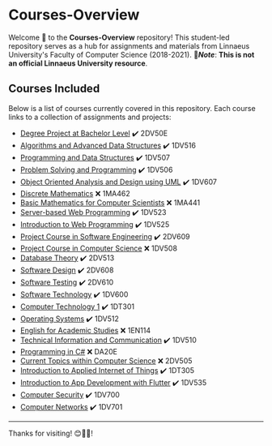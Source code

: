 # Courses-Overview

Welcome 👋 to the **Courses-Overview** repository! This student-led repository serves as a hub for assignments and materials from Linnaeus University's Faculty of Computer Science (2018-2021). 🚨***Note***: **This is not an official Linnaeus University resource**.

## Courses Included

Below is a list of courses currently covered in this repository. Each course links to a collection of assignments and projects:

- [Degree Project at Bachelor Level](https://www.diva-portal.org/smash/record.jsf?dswid=3786&pid=diva2%3A1599824&c=1&searchType=SIMPLE&language=en&query=rashed+qazizada&af=%5B%5D&aq=%5B%5B%5D%5D&aq2=%5B%5B%5D%5D&aqe=%5B%5D&noOfRows=50&sortOrder=author_sort_asc&sortOrder2=title_sort_asc&onlyFullText=false&sf=all) :heavy_check_mark: 2DV50E
- [Algorithms and Advanced Data Structures](https://github.com/LinnaeusUniversity/1DV516) :heavy_check_mark: 1DV516
- [Programming and Data Structures](https://github.com/LinnaeusUniversity/1DV507) :heavy_check_mark: 1DV507
- [Problem Solving and Programming](https://github.com/LinnaeusUniversity/1DV506) :heavy_check_mark: 1DV506
- [Object Oriented Analysis and Design using UML](https://github.com/LinnaeusUniversity/1DV607) :heavy_check_mark: 1DV607
- [Discrete Mathematics](https://github.com/LinnaeusUniversity/1MA462) :x: 1MA462
- [Basic Mathematics for Computer Scientists](https://github.com/LinnaeusUniversity/1MA441) :x: 1MA441
- [Server-based Web Programming](https://github.com/LinnaeusUniversity/1DV523) :heavy_check_mark: 1DV523
- [Introduction to Web Programming](https://github.com/LinnaeusUniversity/1DV525) :heavy_check_mark: 1DV525
- [Project Course in Software Engineering](https://github.com/LinnaeusUniversity/2DV609) :heavy_check_mark: 2DV609
- [Project Course in Computer Science](https://github.com/LinnaeusUniversity/1DV508) :x: 1DV508
- [Database Theory](https://github.com/LinnaeusUniversity/2DV513) :heavy_check_mark: 2DV513
- [Software Design](https://github.com/LinnaeusUniversity/2DV608) :heavy_check_mark: 2DV608
- [Software Testing](https://github.com/LinnaeusUniversity/2DV610) :heavy_check_mark: 2DV610
- [Software Technology](https://github.com/LinnaeusUniversity/1DV600) :heavy_check_mark: 1DV600
- [Computer Technology 1](https://github.com/LinnaeusUniversity/1DT301) :heavy_check_mark: 1DT301
- [Operating Systems](https://github.com/LinnaeusUniversity/1DV512) :heavy_check_mark: 1DV512
- [English for Academic Studies](https://github.com/LinnaeusUniversity/1EN114) :x: 1EN114
- [Technical Information and Communication](https://github.com/LinnaeusUniversity/1DV510) :heavy_check_mark: 1DV510
- [Programming in C#](https://github.com/LinnaeusUniversity/DA20E) :x: DA20E
- [Current Topics within Computer Science](https://github.com/LinnaeusUniversity/2DV505) :x: 2DV505
- [Introduction to Applied Internet of Things](https://github.com/LinnaeusUniversity/1DT305_Pico_W_DHT11_WeatherStation) :heavy_check_mark: 1DT305
- [Introduction to App Development with Flutter](https://github.com/LinnaeusUniversity/1DV535-Flutter) :heavy_check_mark: 1DV535
- [Computer Security](https://github.com/LinnaeusUniversity/1DV700) :heavy_check_mark: 1DV700
- [Computer Networks](https://github.com/LinnaeusUniversity/1DV701) :heavy_check_mark: 1DV701
<!-- - [Language and Logic](https://github.com/LinnaeusUniversity/1DV517) :x: 1DV517 -->
<!-- - [Software Architectures](https://github.com/LinnaeusUniversity/2DV604) :x: 2DV604 -->

---

Thanks for visiting! 😊🧭✨!
